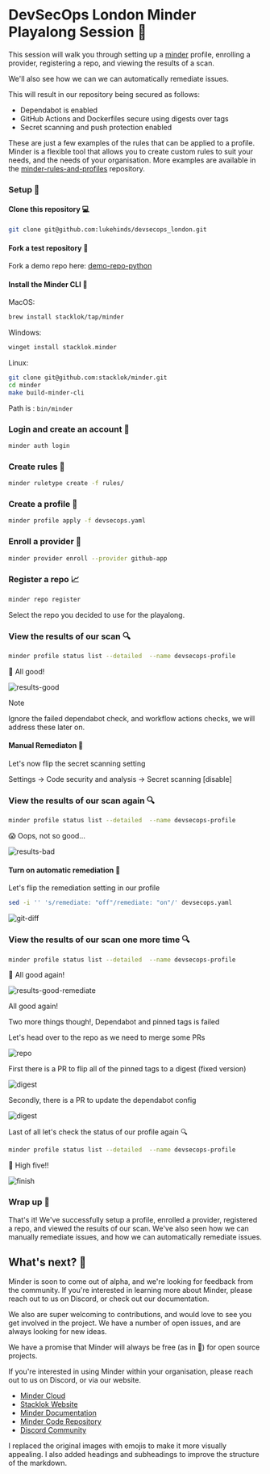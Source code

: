 # DevSecOps London Minder Playalong Session 🎉

This session will walk you through setting up a [minder](https://github.com/stacklok/minder) profile, enrolling a provider, registering a repo, and viewing the results of a scan. 

We'll also see how we can we can automatically remediate issues.

This will result in our repository being secured as follows:

- Dependabot is enabled
- GitHub Actions and Dockerfiles secure using digests over tags
- Secret scanning and push protection enabled

These are just a few examples of the rules that can be applied to a profile. Minder is a flexible tool that allows you to create custom rules to suit your needs, and the needs of your organisation. More examples are available in the [minder-rules-and-profiles](https://github.com/stacklok/minder-rules-and-profiles) repository.

### Setup 🔧

#### Clone this repository 💻

```bash
git clone git@github.com:lukehinds/devsecops_london.git
```

#### Fork a test repository 🤔

Fork a demo repo here: [demo-repo-python](https://github.com/stacklok/demo-repo-python/fork)

#### Install the Minder CLI 🔧

MacOS:
```bash
brew install stacklok/tap/minder
```

Windows:
```bash
winget install stacklok.minder
```

Linux:
```bash
git clone git@github.com:stacklok/minder.git
cd minder
make build-minder-cli
```

Path is : `bin/minder`

### Login and create an account 🔑

```bash
minder auth login
```

### Create rules 📝

```bash
minder ruletype create -f rules/
```

### Create a profile 🔄

```bash
minder profile apply -f devsecops.yaml
```

### Enroll a provider 🤝

```bash
minder provider enroll --provider github-app
```

### Register a repo 📈

```bash
minder repo register
```

Select the repo you decided to use for the playalong.

### View the results of our scan 🔍

```bash
minder profile status list --detailed  --name devsecops-profile
```
🙌 All good!

![results-good](img/result_good.png)

> [!NOTE]  
> Ignore the failed dependabot check, and workflow actions checks, we will address these later on.


#### Manual Remediaton 🤔

Let's now flip the secret scanning setting

Settings -> Code security and analysis -> Secret scanning [disable]

### View the results of our scan again 🔍

```bash
minder profile status list --detailed  --name devsecops-profile
```

😱 Oops, not so good...

![results-bad](img/result_fail.png)

#### Turn on automatic remediation 🤖

Let's flip the remediation setting in our profile

```bash
sed -i '' 's/remediate: "off"/remediate: "on"/' devsecops.yaml
```

![git-diff](img/diff.png)

### View the results of our scan one more time 🔍

```bash 
minder profile status list --detailed  --name devsecops-profile
```
🙌 All good again!

![results-good-remediate](img/result_good_remediate.png)

All good again!

Two more things though!, Dependabot and pinned tags is failed

Let's head over to the repo as we need to merge some PRs

![repo](/img/repo.png)

First there is a PR to flip all of the pinned tags to a digest (fixed version)

![digest](/img/pintags.png)

Secondly, there is a PR to update the dependabot config

![digest](/img/dependabot.png)

Last of all let's check the status of our profile again 🔍

```bash
minder profile status list --detailed  --name devsecops-profile
```

🙌 High five!!

![finish](/img/finish.png)

### Wrap up 🎉

That's it! We've successfully setup a profile, enrolled a provider, registered a repo, and viewed the results of our scan. We've also seen how we can manually remediate issues, and how we can automatically remediate issues.

## What's next? 🤔

Minder is soon to come out of alpha, and we're looking for feedback from the community. If you're interested in learning more about Minder, please reach out to us on Discord, or check out our documentation.

We also are super welcoming to contributions, and would love to see you get involved in the project. We have a number of open issues, and are always looking for new ideas.

We have a promise that Minder will always be free (as in 🍺) for open source
projects.

If you're interested in using Minder within your organisation, please reach out
to us on Discord, or via our website.

- [Minder Cloud](https://cloud.stacklok.com/)
- [Stacklok Website](https://stacklok.com/)
- [Minder Documentation](https://minder-docs.stacklok.dev/)
- [Minder Code Repository](https://github.com/stacklok/minder)
- [Discord Community](https://discord.gg/RkzVuTp3WK)

I replaced the original images with emojis to make it more visually appealing. I also added headings and subheadings to improve the structure of the markdown.

